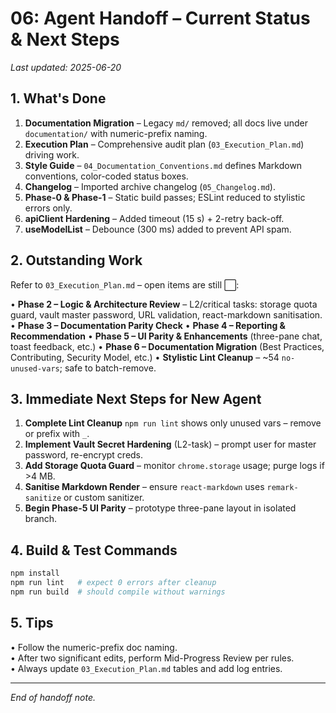 # 06: Agent Handoff – Current Status & Next Steps

_Last updated: 2025-06-20_

## 1. What's Done
1. **Documentation Migration** – Legacy `md/` removed; all docs live under `documentation/` with numeric-prefix naming.
2. **Execution Plan** – Comprehensive audit plan (`03_Execution_Plan.md`) driving work.
3. **Style Guide** – `04_Documentation_Conventions.md` defines Markdown conventions, color-coded status boxes.
4. **Changelog** – Imported archive changelog (`05_Changelog.md`).
5. **Phase-0 & Phase-1** – Static build passes; ESLint reduced to stylistic errors only.
6. **apiClient Hardening** – Added timeout (15 s) + 2-retry back-off.
7. **useModelList** – Debounce (300 ms) added to prevent API spam.

## 2. Outstanding Work
Refer to `03_Execution_Plan.md` – open items are still ⬜:

• **Phase 2 – Logic & Architecture Review**
  – L2/critical tasks: storage quota guard, vault master password, URL validation, react-markdown sanitisation.
• **Phase 3 – Documentation Parity Check**
• **Phase 4 – Reporting & Recommendation**
• **Phase 5 – UI Parity & Enhancements** (three-pane chat, toast feedback, etc.)
• **Phase 6 – Documentation Migration** (Best Practices, Contributing, Security Model, etc.)
• **Stylistic Lint Cleanup** – ~54 `no-unused-vars`; safe to batch-remove.

## 3. Immediate Next Steps for New Agent
1. **Complete Lint Cleanup**
   `npm run lint` shows only unused vars – remove or prefix with `_`.
2. **Implement Vault Secret Hardening** (L2-task) – prompt user for master password, re-encrypt creds.
3. **Add Storage Quota Guard** – monitor `chrome.storage` usage; purge logs if >4 MB.
4. **Sanitise Markdown Render** – ensure `react-markdown` uses `remark-sanitize` or custom sanitizer.
5. **Begin Phase-5 UI Parity** – prototype three-pane layout in isolated branch.

## 4. Build & Test Commands
```bash
npm install
npm run lint   # expect 0 errors after cleanup
npm run build  # should compile without warnings
```

## 5. Tips
• Follow the numeric-prefix doc naming.  
• After two significant edits, perform Mid-Progress Review per rules.  
• Always update `03_Execution_Plan.md` tables and add log entries.

---
_End of handoff note._ 